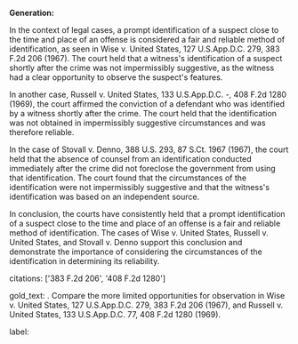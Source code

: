 **Generation:**


In the context of legal cases, a prompt identification of a suspect close to the time and place of an offense is considered a fair and reliable method of identification, as seen in Wise v. United States, 127 U.S.App.D.C. 279, 383 F.2d 206 (1967). The court held that a witness's identification of a suspect shortly after the crime was not impermissibly suggestive, as the witness had a clear opportunity to observe the suspect's features.

In another case, Russell v. United States, 133 U.S.App.D.C. -, 408 F.2d 1280 (1969), the court affirmed the conviction of a defendant who was identified by a witness shortly after the crime. The court held that the identification was not obtained in impermissibly suggestive circumstances and was therefore reliable.

In the case of Stovall v. Denno, 388 U.S. 293, 87 S.Ct. 1967 (1967), the court held that the absence of counsel from an identification conducted immediately after the crime did not foreclose the government from using that identification. The court found that the circumstances of the identification were not impermissibly suggestive and that the witness's identification was based on an independent source.

In conclusion, the courts have consistently held that a prompt identification of a suspect close to the time and place of an offense is a fair and reliable method of identification. The cases of Wise v. United States, Russell v. United States, and Stovall v. Denno support this conclusion and demonstrate the importance of considering the circumstances of the identification in determining its reliability. 

citations: ['383 F.2d 206', '408 F.2d 1280']

gold_text: . Compare the more limited opportunities for observation in Wise v. United States, 127 U.S.App.D.C. 279, 383 F.2d 206 (1967), and Russell v. United States, 133 U.S.App.D.C. 77, 408 F.2d 1280 (1969).

label: 
